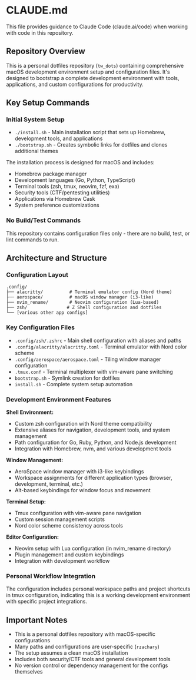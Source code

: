 # CLAUDE.md

This file provides guidance to Claude Code (claude.ai/code) when working with code in this repository.

## Repository Overview

This is a personal dotfiles repository (`tw_dots`) containing comprehensive macOS development environment setup and configuration files. It's designed to bootstrap a complete development environment with tools, applications, and custom configurations for productivity.

## Key Setup Commands

### Initial System Setup
- `./install.sh` - Main installation script that sets up Homebrew, development tools, and applications
- `./bootstrap.sh` - Creates symbolic links for dotfiles and clones additional themes

The installation process is designed for macOS and includes:
- Homebrew package manager
- Development languages (Go, Python, TypeScript)
- Terminal tools (zsh, tmux, neovim, fzf, exa)
- Security tools (CTF/pentesting utilities)
- Applications via Homebrew Cask
- System preference customizations

### No Build/Test Commands
This repository contains configuration files only - there are no build, test, or lint commands to run.

## Architecture and Structure

### Configuration Layout
```
.config/
├── alacritty/          # Terminal emulator config (Nord theme)
├── aerospace/          # macOS window manager (i3-like)
├── nvim_rename/        # Neovim configuration (Lua-based)
├── zsh/               # Z Shell configuration and dotfiles
└── [various other app configs]
```

### Key Configuration Files
- `.config/zsh/.zshrc` - Main shell configuration with aliases and paths
- `.config/alacritty/alacritty.toml` - Terminal emulator with Nord color scheme
- `.config/aerospace/aerospace.toml` - Tiling window manager configuration
- `.tmux.conf` - Terminal multiplexer with vim-aware pane switching
- `bootstrap.sh` - Symlink creation for dotfiles
- `install.sh` - Complete system setup automation

### Development Environment Features

**Shell Environment:**
- Custom zsh configuration with Nord theme compatibility
- Extensive aliases for navigation, development tools, and system management
- Path configuration for Go, Ruby, Python, and Node.js development
- Integration with Homebrew, nvm, and various development tools

**Window Management:**
- AeroSpace window manager with i3-like keybindings
- Workspace assignments for different application types (browser, development, terminal, etc.)
- Alt-based keybindings for window focus and movement

**Terminal Setup:**
- Tmux configuration with vim-aware pane navigation
- Custom session management scripts
- Nord color scheme consistency across tools

**Editor Configuration:**
- Neovim setup with Lua configuration (in nvim_rename directory)
- Plugin management and custom keybindings
- Integration with development workflow

### Personal Workflow Integration
The configuration includes personal workspace paths and project shortcuts in tmux configuration, indicating this is a working development environment with specific project integrations.

## Important Notes

- This is a personal dotfiles repository with macOS-specific configurations
- Many paths and configurations are user-specific (`rzachary`)
- The setup assumes a clean macOS installation
- Includes both security/CTF tools and general development tools
- No version control or dependency management for the configs themselves